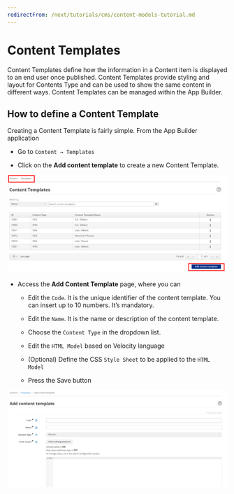 ```yaml
--- 
redirectFrom: /next/tutorials/cms/content-models-tutorial.md
---
```


# Content Templates

Content Templates define how the information in a Content item is displayed to an end user once published. Content Templates provide styling and layout for Contents Type and can be used to show the same content in different ways. Content Templates can be managed within the App Builder.

## How to define a Content Template

Creating a Content Template is fairly simple. From the App Builder
application

-   Go to `Content → Templates`

-   Click on the **Add content template** to create a new Content
    Template.

![image](./extracted-media/media/ContentTemplate1.png)

-   Access the **Add Content Template** page, where you can

    -   Edit the `Code`. It is the unique identifier of the content template.
        You can insert up to 10 numbers. It’s mandatory.

    -   Edit the `Name`. It is the name or description of the content
        template.

    -   Choose the `Content Type` in the dropdown list.

    -   Edit the `HTML Model` based on Velocity language

    -   (Optional) Define the CSS `Style Sheet` to be applied to the `HTML Model`

    -   Press the Save button

![image](./extracted-media/media/ContentTemplate2.png)

